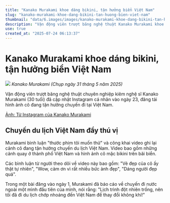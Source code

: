 ```yaml
---
title: "Kanako Murakami khoe dáng bikini, tận hưởng biển Việt Nam"
slug: "kanako-murakami-khoe-dang-bikini-tan-huong-bien-viet-nam"
thumbnail: "data/6.images/images/kanako-murakami-khoe-dang-bikini-tan-huong-bien-viet-nam.webp"
description: "Vận động viên trượt băng nghệ thuật Kanako Murakami khoe dáng bikini khi tận hưởng chuyến du lịch Việt Nam, nhận nhiều lời khen từ người hâm mộ."
use: true
created_at: "2025-07-24 06:13:37"
---
```


# Kanako Murakami khoe dáng bikini, tận hưởng biển Việt Nam

![](/images/20250723-37231535-nksports-000-4-view.webp)
*Kanako Murakami (Chụp ngày 31 tháng 5 năm 2025)*

Vận động viên trượt băng nghệ thuật chuyên nghiệp kiêm nghệ sĩ Kanako Murakami (30 tuổi) đã cập nhật Instagram cá nhân vào ngày 23, đăng tải hình ảnh cô đang tận hưởng chuyến đi tại Việt Nam.

[Ảnh: Từ Instagram của Kanako Murakami](https://www.nikkansports.com/entertainment/photonews/photonews_nsInc_202507230001535-1.html?utm_source=headlines.yahoo.co.jp&utm_medium=referral&utm_campaign=%E3%80%81%E3%83%93%E3%83%8B%E5%A7%BF)

## Chuyến du lịch Việt Nam đầy thú vị

Murakami bình luận "thước phim tôi muốn thử" và công khai video ghi lại cảnh cô đang tận hưởng chuyến du lịch Việt Nam. Video bao gồm những cảnh quay ở thành phố Việt Nam và hình ảnh cô mặc bikini trên bãi biển.

Các bình luận từ người theo dõi về video này bao gồm: "Vẻ đẹp của cô ấy thật tự nhiên", "Wow, cảm ơn vì rất nhiều bức ảnh đẹp", "Dáng người đẹp quá".

Trong một bài đăng vào ngày 1, Murakami đã báo cáo về chuyến đi nước ngoài một mình đầu tiên của mình, nói rằng: "Lịch trình đột nhiên trống, nên tôi đã đi du lịch chớp nhoáng đến Việt Nam để thay đổi không khí!"